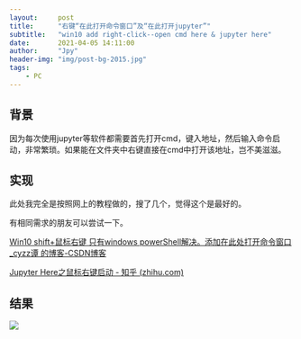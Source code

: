 ```yaml
---
layout:     post
title:      "右键“在此打开命令窗口”及“在此打开jupyter”"
subtitle:   "win10 add right-click--open cmd here & jupyter here"
date:       2021-04-05 14:11:00
author:     "Jpy"
header-img: "img/post-bg-2015.jpg"
tags:
    - PC
---
```


## 背景

因为每次使用jupyter等软件都需要首先打开cmd，键入地址，然后输入命令启动，非常繁琐。如果能在文件夹中右键直接在cmd中打开该地址，岂不美滋滋。

## 实现

此处我完全是按照网上的教程做的，搜了几个，觉得这个是最好的。

有相同需求的朋友可以尝试一下。

[Win10 shift+鼠标右键 只有windows powerShell解决。添加在此处打开命令窗口_cyzz谭 的博客-CSDN博客](https://blog.csdn.net/zhan107876/article/details/109484467)

[Jupyter Here之鼠标右键启动 - 知乎 (zhihu.com)](https://zhuanlan.zhihu.com/p/70988923)

## 结果

![](https://cdn.jsdelivr.net/gh/Jia-py/blog_picture/21_4/Snipaste_2021-04-05_14-13-56.jpg)